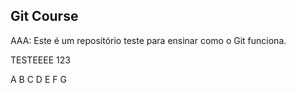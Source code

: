 ## Git Course

AAA: Este é um repositório teste para ensinar como o Git funciona.

TESTEEEE 123

A B C D E F G

